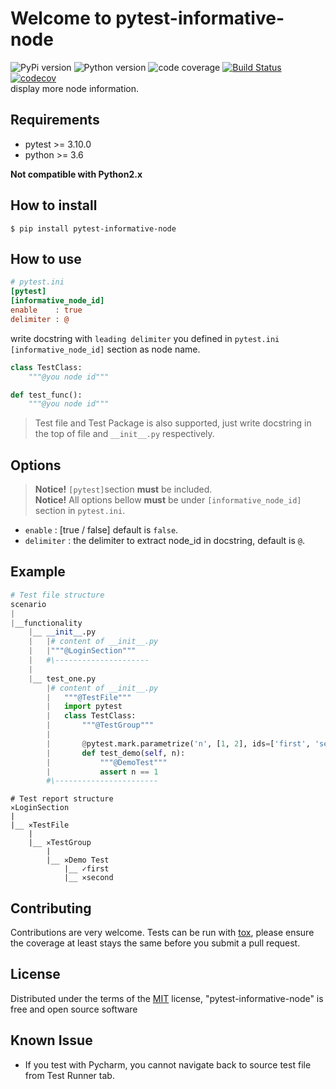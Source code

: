 # Welcome to pytest-informative-node
![PyPi version][pypi] ![Python version][python version] ![code coverage][coverage]
[![Build Status](https://travis-ci.com/megachweng/pytest-informative-node.svg?branch=master)](https://travis-ci.com/megachweng/pytest-informative-node)
[![codecov](https://codecov.io/gh/megachweng/pytest-informative-node/branch/master/graph/badge.svg)](https://codecov.io/gh/megachweng/pytest-informative-node)  
display more node information.

## Requirements
* pytest >= 3.10.0
* python >= 3.6

**Not compatible with Python2.x**

## How to install
`$ pip install pytest-informative-node`
## How to use
```ini
# pytest.ini
[pytest]
[informative_node_id]
enable    : true
delimiter : @
```

write docstring with `leading delimiter` you defined in `pytest.ini [informative_node_id]` section as node name.
```python
class TestClass:
    """@you node id"""

def test_func():
    """@you node id"""
``` 
> Test file and Test Package is also supported, just write docstring in the top of file and `__init__.py` respectively.
## Options
> **Notice!** `[pytest]`section **must** be included.  
> **Notice!** All options bellow **must** be under `[informative_node_id]` section in `pytest.ini`.
* `enable`    : [true / false] default is `false`. 
* `delimiter` : the delimiter to extract node_id in docstring, default is `@`.

## Example
```python
# Test file structure
scenario
|
|__functionality
    |__ __init__.py
    |   |# content of __init__.py
    |   |"""@LoginSection"""
    |   #\---------------------
    |
    |__ test_one.py
        |# content of __init__.py
        |   """@TestFile"""
        |   import pytest
        |   class TestClass:
        |       """@TestGroup"""
        |       
        |       @pytest.mark.parametrize('n', [1, 2], ids=['first', 'second'])
        |       def test_demo(self, n):
        |           """@DemoTest"""
        |           assert n == 1
        #\-----------------------
```
```text
# Test report structure
✕LoginSection
|
|__ ✕TestFile
    |
    |__ ✕TestGroup
        |
        |__ ✕Demo Test
            |__ ✓first
            |__ ✕second

```
## Contributing
Contributions are very welcome. Tests can be run with [tox](https://tox.readthedocs.io/en/latest/), please ensure
the coverage at least stays the same before you submit a pull request.

## License
Distributed under the terms of the [MIT](http://opensource.org/licenses/MIT) license, "pytest-informative-node" is free and open source software


## Known Issue
* If you test with Pycharm, you cannot navigate back to source test file from Test Runner tab.

[coverage]:https://codecov.io/gh/megachweng/pytest-informative-node/branch/master/graph/badge.svg
[pypi]:https://img.shields.io/pypi/v/pytest-informative-node.svg
[python version]:https://img.shields.io/pypi/pyversions/pytest-informative-node.svg
[ci]:https://travis-ci.com/megachweng/pytest-informative-node.svg?branch=masterravis-ci.org/megachweng/pytest-informative-node.svg?branch=master